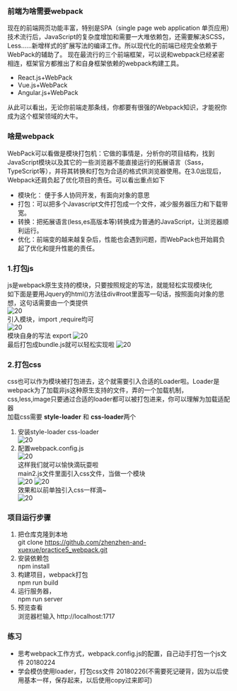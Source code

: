 ### 前端为啥需要webpack
现在的前端网页功能丰富，特别是SPA（single page web application 单页应用）技术流行后，JavaScript的复杂度增加和需要一大堆依赖包，还需要解决SCSS，Less……新增样式的扩展写法的编译工作。所以现代化的前端已经完全依赖于WebPack的辅助了。
现在最流行的三个前端框架，可以说和webpack已经紧密相连，框架官方都推出了和自身框架依赖的webpack构建工具。

- React.js+WebPack
- Vue.js+WebPack
- Angular.js+WebPack

从此可以看出，无论你前端走那条线，你都要有很强的Webpack知识，才能祝你成为这个框架领域的大牛。

### 啥是webpack
WebPack可以看做是模块打包机：它做的事情是，分析你的项目结构，找到JavaScript模块以及其它的一些浏览器不能直接运行的拓展语言（Sass，TypeScript等），并将其转换和打包为合适的格式供浏览器使用。在3.0出现后，Webpack还肩负起了优化项目的责任。可以看出重点如下

- 模块化： 便于多人协同开发，有面向对象的意思
- 打包：可以把多个Javascript文件打包成一个文件，减少服务器压力和下载带宽。
- 转换：把拓展语言(less,es高版本等)转换成为普通的JavaScript，让浏览器顺利运行。
- 优化：前端变的越来越复杂后，性能也会遇到问题，而WebPack也开始肩负起了优化和提升性能的责任。

### 1.打包js
js是webpack原生支持的模块，只要按照规定的写法，就能轻松实现模块化<br />
如下面是要用Jquery的html()方法往div#root里面写一句话，按照面向对象的思想，这句话需要由一个类提供<br />
![20](https://raw.githubusercontent.com/wiki/sodyxiezhen/practice3_less/30.png)<br />
引入模块，import ,require均可<br />
![20](https://raw.githubusercontent.com/wiki/sodyxiezhen/practice3_less/31.png)<br />
模块自身的写法 export 
![20](https://raw.githubusercontent.com/wiki/sodyxiezhen/practice3_less/32.png)<br />
最后打包成bundle.js就可以轻松实现啦
![20](https://raw.githubusercontent.com/wiki/sodyxiezhen/practice3_less/33.png)<br />

### 2.打包css
css也可以作为模块被打包进去，这个就需要引入合适的Loader啦。Loader是webpack为了加载非js这种原生支持的文件，弄的一个加载机制，css,less,image只要通过合适的loader都可以被打包进来，你可以理解为加载适配器<br />
加载css需要 **style-loader** 和 **css-loader**两个<br />
1. 安装style-loader css-loader<br />
![20](https://raw.githubusercontent.com/wiki/sodyxiezhen/practice3_less/40.png)<br />
2. 配置webpack.config.js<br />
![20](https://raw.githubusercontent.com/wiki/sodyxiezhen/practice3_less/41.png)<br />
这样我们就可以愉快滴玩耍啦<br />
main2.js文件里面引入css文件，当做一个模块<br />
![20](https://raw.githubusercontent.com/wiki/sodyxiezhen/practice3_less/42.png)
![20](https://raw.githubusercontent.com/wiki/sodyxiezhen/practice3_less/43.png)<br />
效果和以前单独引入css一样滴~<br />
![20](https://raw.githubusercontent.com/wiki/sodyxiezhen/practice3_less/44.png)<br />

### 项目运行步骤
1. 把仓库克隆到本地<br />
	git clone https://github.com/zhenzhen-and-xuexue/practice5_webpack.git
2. 安装依赖包<br />
	npm install
3. 构建项目，webpack打包<br />
	npm run build
4. 运行服务器，<br />
	npm run server 
5. 预览查看<br />
	浏览器栏输入 http://localhost:1717

### 练习
- 思考webpack工作方式，webpack.config.js的配置，自己动手打包一个js文件 20180224
- 学会模仿使用loader，打包css文件 20180226(不需要死记硬背，因为以后使用基本一样，保存起来，以后使用copy过来即可)